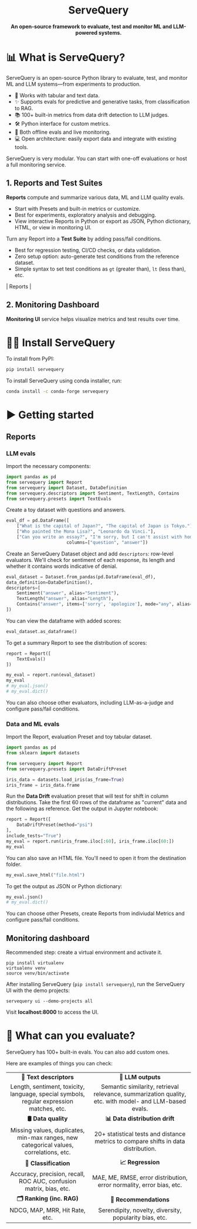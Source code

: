 <h1 align="center">ServeQuery</h1>

<p align="center"><b>An open-source framework to evaluate, test and monitor ML and LLM-powered systems.</b></p>

# :bar_chart: What is ServeQuery?

ServeQuery is an open-source Python library to evaluate, test, and monitor ML and LLM systems—from experiments to production.

* 🔡 Works with tabular and text data.
* ✨ Supports evals for predictive and generative tasks, from classification to RAG.
* 📚 100+ built-in metrics from data drift detection to LLM judges.
* 🛠️ Python interface for custom metrics.
* 🚦 Both offline evals and live monitoring.
* 💻 Open architecture: easily export data and integrate with existing tools.

ServeQuery is very modular. You can start with one-off evaluations or host a full monitoring service.

## 1. Reports and Test Suites

**Reports** compute and summarize various data, ML and LLM quality evals.

* Start with Presets and built-in metrics or customize.
* Best for experiments, exploratory analysis and debugging.
* View interactive Reports in Python or export as JSON, Python dictionary, HTML, or view in monitoring UI.

Turn any Report into a **Test Suite** by adding pass/fail conditions.

* Best for regression testing, CI/CD checks, or data validation.
* Zero setup option: auto-generate test conditions from the reference dataset.
* Simple syntax to set test conditions as `gt` (greater than), `lt` (less than), etc.

| Reports |

## 2. Monitoring Dashboard

**Monitoring UI** service helps visualize metrics and test results over time.

# :woman_technologist: Install ServeQuery

To install from PyPI:

```sh
pip install servequery
```

To install ServeQuery using conda installer, run:

```sh
conda install -c conda-forge servequery
```

# :arrow_forward: Getting started

## Reports

### LLM evals

Import the necessary components:

```python
import pandas as pd
from servequery import Report
from servequery import Dataset, DataDefinition
from servequery.descriptors import Sentiment, TextLength, Contains
from servequery.presets import TextEvals
```

Create a toy dataset with questions and answers.

```python
eval_df = pd.DataFrame([
    ["What is the capital of Japan?", "The capital of Japan is Tokyo."],
    ["Who painted the Mona Lisa?", "Leonardo da Vinci."],
    ["Can you write an essay?", "I'm sorry, but I can't assist with homework."]],
                       columns=["question", "answer"])
```

Create an ServeQuery Dataset object and add `descriptors`: row-level evaluators. We'll check for sentiment of each response, its length and whether it contains words indicative of denial.

```python
eval_dataset = Dataset.from_pandas(pd.DataFrame(eval_df),
data_definition=DataDefinition(),
descriptors=[
    Sentiment("answer", alias="Sentiment"),
    TextLength("answer", alias="Length"),
    Contains("answer", items=['sorry', 'apologize'], mode="any", alias="Denials")
])
```

You can view the dataframe with added scores:

```python
eval_dataset.as_dataframe()
```

To get a summary Report to see the distribution of scores:

```python
report = Report([
    TextEvals()
])

my_eval = report.run(eval_dataset)
my_eval
# my_eval.json()
# my_eval.dict()
```

You can also choose other evaluators, including LLM-as-a-judge and configure pass/fail conditions.

### Data and ML evals

Import the Report, evaluation Preset and toy tabular dataset.

```python
import pandas as pd
from sklearn import datasets

from servequery import Report
from servequery.presets import DataDriftPreset

iris_data = datasets.load_iris(as_frame=True)
iris_frame = iris_data.frame
```

Run the **Data Drift** evaluation preset that will test for shift in column distributions. Take the first 60 rows of the dataframe as "current" data and the following as reference.  Get the output in Jupyter notebook:

```python
report = Report([
    DataDriftPreset(method="psi")
],
include_tests="True")
my_eval = report.run(iris_frame.iloc[:60], iris_frame.iloc[60:])
my_eval
```

You can also save an HTML file. You'll need to open it from the destination folder.

```python
my_eval.save_html("file.html")
```

To get the output as JSON or Python dictionary:

```python
my_eval.json()
# my_eval.dict()
```

You can choose other Presets, create Reports from indiviudal Metrics and configure pass/fail conditions.

## Monitoring dashboard

Recommended step: create a virtual environment and activate it.

```
pip install virtualenv
virtualenv venv
source venv/bin/activate
```

After installing ServeQuery (`pip install servequery`), run the ServeQuery UI with the demo projects:

```
servequery ui --demo-projects all
```

Visit **localhost:8000** to access the UI.

# 🚦 What can you evaluate?

ServeQuery has 100+ built-in evals. You can also add custom ones.

Here are examples of things you can check:

|                           |                          |
|:-------------------------:|:------------------------:|
| **🔡 Text descriptors**   | **📝 LLM outputs**       |
| Length, sentiment, toxicity, language, special symbols, regular expression matches, etc. | Semantic similarity, retrieval relevance, summarization quality, etc. with model- and LLM-based evals. |
| **🛢 Data quality**       | **📊 Data distribution drift** |
| Missing values, duplicates, min-max ranges, new categorical values, correlations, etc. | 20+ statistical tests and distance metrics to compare shifts in data distribution. |
| **🎯 Classification**     | **📈 Regression**        |
| Accuracy, precision, recall, ROC AUC, confusion matrix, bias, etc. | MAE, ME, RMSE, error distribution, error normality, error bias, etc. |
| **🗂 Ranking (inc. RAG)** | **🛒 Recommendations**   |
| NDCG, MAP, MRR, Hit Rate, etc. | Serendipity, novelty, diversity, popularity bias, etc. |
